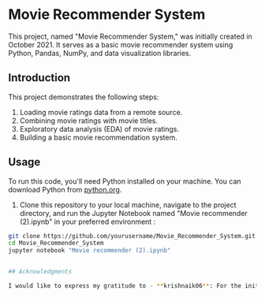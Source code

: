 # Movie Recommender System

This project, named "Movie Recommender System," was initially created in October 2021. It serves as a basic movie recommender system using Python, Pandas, NumPy, and data visualization libraries.

## Introduction

This project demonstrates the following steps:
1. Loading movie ratings data from a remote source.
2. Combining movie ratings with movie titles.
3. Exploratory data analysis (EDA) of movie ratings.
4. Building a basic movie recommendation system.

## Usage

To run this code, you'll need Python installed on your machine. You can download Python from [python.org](https://www.python.org/downloads/).

1. Clone this repository to your local machine, navigate to the project directory, and run the Jupyter Notebook named "Movie recommender (2).ipynb" in your preferred environment :

```bash
git clone https://github.com/yourusername/Movie_Recommender_System.git
cd Movie_Recommender_System
jupyter notebook "Movie recommender (2).ipynb"


## Acknowledgments

I would like to express my gratitude to - **krishnaik06**: For the initial project idea and dataset that served as the foundation for this work.

